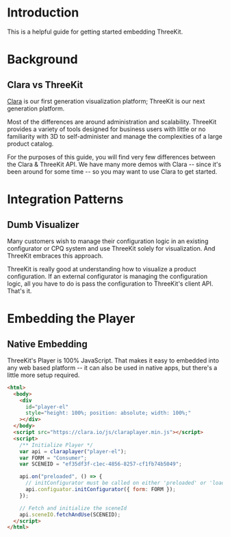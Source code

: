 # Introduction

This is a helpful guide for getting started embedding ThreeKit.

# Background

## Clara vs ThreeKit

[Clara](http://clara.io/) is our first generation visualization platform; ThreeKit is our next generation platform.

Most of the differences are around administration and scalability. ThreeKit provides a variety of tools designed for business users with little or no familiarity with 3D to self-administer and manage the complexities of a large product catalog.

For the purposes of this guide, you will find very few differences between the Clara & ThreeKit API. We have many more demos with Clara -- since it's been around for some time -- so you may want to use Clara to get started.

# Integration Patterns

## Dumb Visualizer

Many customers wish to manage their configuration logic in an existing configurator or CPQ system and use ThreeKit solely for visualization. And ThreeKit embraces this approach.

ThreeKit is really good at understanding how to visualize a product configuration. If an external configurator is managing the configuration logic, all you have to do is pass the configuration to ThreeKit's client API. That's it.

# Embedding the Player

## Native Embedding

ThreeKit's Player is 100% JavaScript. That makes it easy to embedded into any web based platform -- it can also be used in native apps, but there's a little more setup required.

```html
<html>
  <body>
    <div
      id="player-el"
      style="height: 100%; position: absolute; width: 100%;"
    ></div>
  </body>
  <script src="https://clara.io/js/claraplayer.min.js"></script>
  <script>
    /** Initialize Player */
    var api = claraplayer("player-el");
    var FORM = "Consumer";
    var SCENEID = "ef35df3f-c1ec-4856-8257-cf1fb74b5049";

    api.on("preloaded", () => {
      // initConfigurator must be called on either 'preloaded' or 'loaded'
      api.configuator.initConfigurator({ form: FORM });
    });

    // Fetch and initialize the sceneId
    api.sceneIO.fetchAndUse(SCENEID);
  </script>
</html>
```
